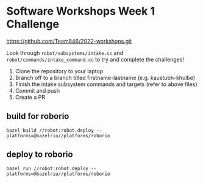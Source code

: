 # Software Workshops Week 1 Challenge

https://github.com/Team846/2022-workshops.git 

Look through `robot/subsystems/intake.cc` and `robot/commands/intake_command.cc` to try and complete the challenges!

1. Clone the repository to your laptop
2. Branch off to a branch titled firstname-lastname (e.g. kaustubh-khulbe)
3. Finish the intake subsystem commands and targets (refer to above files)
4. Commit and push
5. Create a PR

## build for roborio

`bazel build //robot:robot.deploy --platforms=@bazelrio//platforms/roborio`

## deploy to roborio

`bazel run //robot:robot.deploy --platforms=@bazelrio//platforms/roborio`

